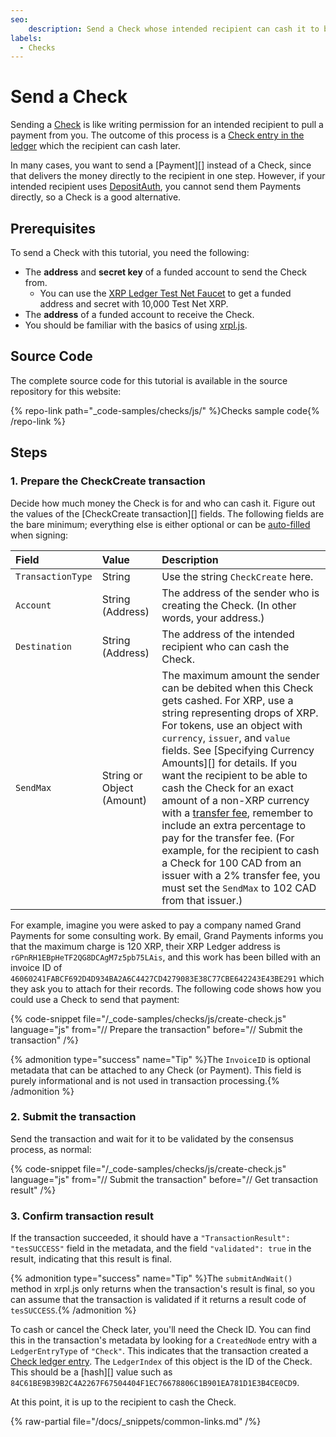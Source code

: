 ```yaml
---
seo:
    description: Send a Check whose intended recipient can cash it to be paid later.
labels:
  - Checks
---
```

# Send a Check

Sending a [Check](/docs/concepts/payment-types/checks.md) is like writing permission for an intended recipient to pull a payment from you. The outcome of this process is a [Check entry in the ledger](../../../../references/protocol/ledger-data/ledger-entry-types/check.md) which the recipient can cash later.

In many cases, you want to send a [Payment][] instead of a Check, since that delivers the money directly to the recipient in one step. However, if your intended recipient uses [DepositAuth](../../../../concepts/accounts/depositauth.md), you cannot send them Payments directly, so a Check is a good alternative.

## Prerequisites

To send a Check with this tutorial, you need the following:

- The **address** and **secret key** of a funded account to send the Check from.
    - You can use the [XRP Ledger Test Net Faucet](/resources/dev-tools/xrp-faucets) to get a funded address and secret with 10,000 Test Net XRP.
- The **address** of a funded account to receive the Check.
- You should be familiar with the basics of using [xrpl.js](../../../javascript/build-apps/get-started.md).

## Source Code

The complete source code for this tutorial is available in the source repository for this website:

{% repo-link path="_code-samples/checks/js/" %}Checks sample code{% /repo-link %}

## Steps

### 1. Prepare the CheckCreate transaction

Decide how much money the Check is for and who can cash it. Figure out the values of the [CheckCreate transaction][] fields. The following fields are the bare minimum; everything else is either optional or can be [auto-filled](../../../../references/protocol/transactions/common-fields.md#auto-fillable-fields) when signing:

| Field             | Value                     | Description                  |
|:------------------|:--------------------------|:-----------------------------|
| `TransactionType` | String                    | Use the string `CheckCreate` here. |
| `Account`         | String (Address)          | The address of the sender who is creating the Check. (In other words, your address.) |
| `Destination`     | String (Address)          | The address of the intended recipient who can cash the Check. |
| `SendMax`         | String or Object (Amount) | The maximum amount the sender can be debited when this Check gets cashed. For XRP, use a string representing drops of XRP. For tokens, use an object with `currency`, `issuer`, and `value` fields. See [Specifying Currency Amounts][] for details. If you want the recipient to be able to cash the Check for an exact amount of a non-XRP currency with a [transfer fee](../../../../concepts/tokens/fungible-tokens/transfer-fees.md), remember to include an extra percentage to pay for the transfer fee. (For example, for the recipient to cash a Check for 100 CAD from an issuer with a 2% transfer fee, you must set the `SendMax` to 102 CAD from that issuer.) |

For example, imagine you were asked to pay a company named Grand Payments for some consulting work. By email, Grand Payments informs you that the maximum charge is 120 XRP, their XRP Ledger address is `rGPnRH1EBpHeTF2QG8DCAgM7z5pb75LAis`, and this work has been billed with an invoice ID of `46060241FABCF692D4D934BA2A6C4427CD4279083E38C77CBE642243E43BE291` which they ask you to attach for their records. The following code shows how you could use a Check to send that payment:

{% code-snippet file="/_code-samples/checks/js/create-check.js" language="js" from="// Prepare the transaction" before="// Submit the transaction" /%}

{% admonition type="success" name="Tip" %}The `InvoiceID` is optional metadata that can be attached to any Check (or Payment). This field is purely informational and is not used in transaction processing.{% /admonition %}


### 2. Submit the transaction

Send the transaction and wait for it to be validated by the consensus process, as normal:

{% code-snippet file="/_code-samples/checks/js/create-check.js" language="js" from="// Submit the transaction" before="// Get transaction result" /%}


### 3. Confirm transaction result

If the transaction succeeded, it should have a `"TransactionResult": "tesSUCCESS"` field in the metadata, and the field `"validated": true` in the result, indicating that this result is final.

{% admonition type="success" name="Tip" %}The `submitAndWait()` method in xrpl.js only returns when the transaction's result is final, so you can assume that the transaction is validated if it returns a result code of `tesSUCCESS`.{% /admonition %}

To cash or cancel the Check later, you'll need the Check ID. You can find this in the transaction's metadata by looking for a `CreatedNode` entry with a `LedgerEntryType` of `"Check"`. This indicates that the transaction created a [Check ledger entry](../../../../references/protocol/ledger-data/ledger-entry-types/check.md). The `LedgerIndex` of this object is the ID of the Check. This should be a [hash][] value such as `84C61BE9B39B2C4A2267F67504404F1EC76678806C1B901EA781D1E3B4CE0CD9`.

At this point, it is up to the recipient to cash the Check.

{% raw-partial file="/docs/_snippets/common-links.md" /%}
